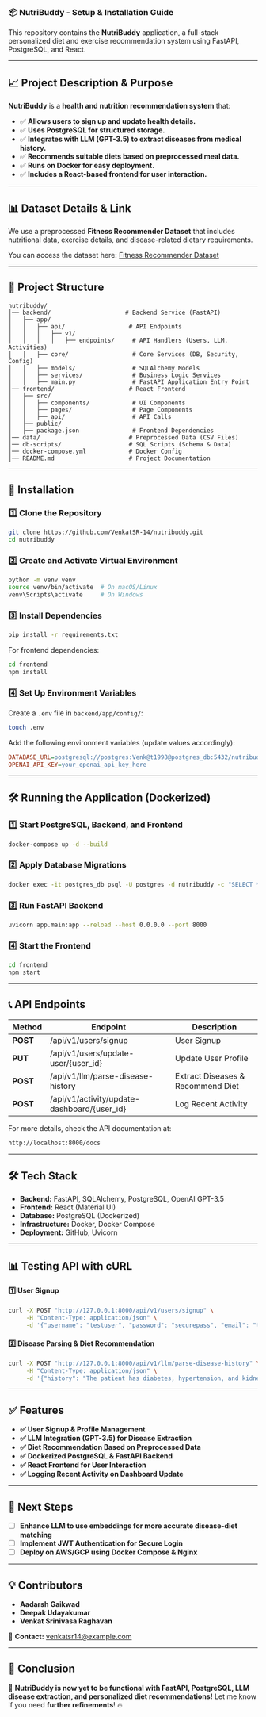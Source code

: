 ### 📦 NutriBuddy - Setup & Installation Guide

This repository contains the **NutriBuddy** application, a full-stack personalized diet and exercise recommendation system using FastAPI, PostgreSQL, and React.

---

## 📈 Project Description & Purpose

**NutriBuddy** is a **health and nutrition recommendation system** that:

- ✅ **Allows users to sign up and update health details.**
- ✅ **Uses PostgreSQL for structured storage.**
- ✅ **Integrates with LLM (GPT-3.5) to extract diseases from medical history.**
- ✅ **Recommends suitable diets based on preprocessed meal data.**
- ✅ **Runs on Docker for easy deployment.**
- ✅ **Includes a React-based frontend for user interaction.**

---

## 📊 Dataset Details & Link

We use a preprocessed **Fitness Recommender Dataset** that includes nutritional data, exercise details, and disease-related dietary requirements.

You can access the dataset here: [Fitness Recommender Dataset](https://www.kaggle.com/datasets/venkyy123/fitness-recommender-dataset/data)

---

## 📂 Project Structure

```
nutribuddy/
│── backend/                     # Backend Service (FastAPI)
│   ├── app/
│   │   ├── api/                  # API Endpoints
│   │   │   ├── v1/
│   │   │   │   ├── endpoints/     # API Handlers (Users, LLM, Activities)
│   │   ├── core/                  # Core Services (DB, Security, Config)
│   │   ├── models/                # SQLAlchemy Models
│   │   ├── services/              # Business Logic Services
│   │   ├── main.py                # FastAPI Application Entry Point
│── frontend/                     # React Frontend
│   ├── src/
│   │   ├── components/            # UI Components
│   │   ├── pages/                 # Page Components
│   │   ├── api/                   # API Calls
│   ├── public/
│   ├── package.json               # Frontend Dependencies
│── data/                         # Preprocessed Data (CSV Files)
│── db-scripts/                   # SQL Scripts (Schema & Data)
│── docker-compose.yml            # Docker Config
│── README.md                     # Project Documentation
```

---

## 🚀 Installation

### 1️⃣ Clone the Repository

```sh
git clone https://github.com/VenkatSR-14/nutribuddy.git
cd nutribuddy
```

### 2️⃣ Create and Activate Virtual Environment

```sh
python -m venv venv
source venv/bin/activate  # On macOS/Linux
venv\Scripts\activate     # On Windows
```

### 3️⃣ Install Dependencies

```sh
pip install -r requirements.txt
```

For frontend dependencies:

```sh
cd frontend
npm install
```

### 4️⃣ Set Up Environment Variables

Create a `.env` file in `backend/app/config/`:

```sh
touch .env
```

Add the following environment variables (update values accordingly):

```ini
DATABASE_URL=postgresql://postgres:Venk@t1998@postgres_db:5432/nutribuddy
OPENAI_API_KEY=your_openai_api_key_here
```

---

## 🛠️ Running the Application (Dockerized)

### 1️⃣ Start PostgreSQL, Backend, and Frontend

```sh
docker-compose up -d --build
```

### 2️⃣ Apply Database Migrations

```sh
docker exec -it postgres_db psql -U postgres -d nutribuddy -c "SELECT * FROM users;"
```

### 3️⃣ Run FastAPI Backend

```sh
uvicorn app.main:app --reload --host 0.0.0.0 --port 8000
```

### 4️⃣ Start the Frontend

```sh
cd frontend
npm start
```

---

## 📞 API Endpoints

| Method   | Endpoint                                     | Description                       |
| -------- | -------------------------------------------- | --------------------------------- |
| **POST** | /api/v1/users/signup                         | User Signup                       |
| **PUT**  | /api/v1/users/update-user/{user\_id}         | Update User Profile               |
| **POST** | /api/v1/llm/parse-disease-history            | Extract Diseases & Recommend Diet |
| **POST** | /api/v1/activity/update-dashboard/{user\_id} | Log Recent Activity               |

For more details, check the API documentation at:

```sh
http://localhost:8000/docs
```

---

## 🛠️ Tech Stack

- **Backend:** FastAPI, SQLAlchemy, PostgreSQL, OpenAI GPT-3.5
- **Frontend:** React (Material UI)
- **Database:** PostgreSQL (Dockerized)
- **Infrastructure:** Docker, Docker Compose
- **Deployment:** GitHub, Uvicorn

---

## 📊 Testing API with cURL

#### 1️⃣ User Signup

```sh
curl -X POST "http://127.0.0.1:8000/api/v1/users/signup" \
     -H "Content-Type: application/json" \
     -d '{"username": "testuser", "password": "securepass", "email": "test@example.com", "veg_non": true, "height": 170, "weight": 70, "disease": "hypertension"}'
```

#### 2️⃣ Disease Parsing & Diet Recommendation

```sh
curl -X POST "http://127.0.0.1:8000/api/v1/llm/parse-disease-history" \
     -H "Content-Type: application/json" \
     -d '{"history": "The patient has diabetes, hypertension, and kidney disease."}'
```

---

## ✅ Features

- **✅ User Signup & Profile Management**
- **✅ LLM Integration (GPT-3.5) for Disease Extraction**
- **✅ Diet Recommendation Based on Preprocessed Data**
- **✅ Dockerized PostgreSQL & FastAPI Backend**
- **✅ React Frontend for User Interaction**
- **✅ Logging Recent Activity on Dashboard Update**

---

## 📝 Next Steps

- [ ] **Enhance LLM to use embeddings for more accurate disease-diet matching**
- [ ] **Implement JWT Authentication for Secure Login**
- [ ] **Deploy on AWS/GCP using Docker Compose & Nginx**

---

## 💡 Contributors

- **Aadarsh Gaikwad**
- **Deepak Udayakumar**
- **Venkat Srinivasa Raghavan**

💎 **Contact:** [venkatsr14@example.com](mailto:venkatsr14@example.com)

---

## 🎯 Conclusion

🚀 **NutriBuddy is now yet to be functional with FastAPI, PostgreSQL, LLM disease extraction, and personalized diet recommendations!** Let me know if you need **further refinements**! 🔥

